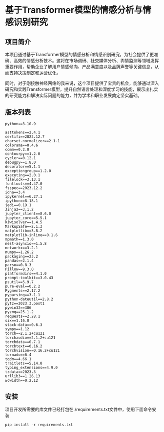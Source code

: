 # 基于Transformer模型的情感分析与情感识别研究

## 项目简介
本项目通过基于Transformer模型的情感分析和情感识别研究，为社会提供了更准确、高效的情感分析技术。这将在市场调研、社交媒体分析、舆情监测等领域发挥重要作用，帮助企业了解用户情感倾向、产品满意度以及品牌声誉等关键信息，从而支持决策制定和运营优化。

同时，对于刚接触神经网络的我来说，这个项目提供了宝贵的机会，能够通过深入研究和实践Transformer模型，提升自然语言处理和深度学习的技能，展示出扎实的研究能力和解决实际问题的能力，并为学术和职业发展奠定坚实基础。

## 版本列表
```
python==3.10.9

asttokens==2.4.1
certifi==2022.12.7
charset-normalizer==2.1.1
colorama==0.4.6
comm==0.2.0
contourpy==1.2.0
cycler==0.12.1
debugpy==1.8.0
decorator==5.1.1
exceptiongroup==1.2.0
executing==2.0.1
filelock==3.13.1
fonttools==4.47.0
fsspec==2023.12.2
idna==3.4
ipykernel==6.27.1
ipython==8.18.1
jedi==0.19.1
Jinja2==3.1.2
jupyter_client==8.6.0
jupyter_core==5.5.1
kiwisolver==1.4.5
MarkupSafe==2.1.3
matplotlib==3.8.2
matplotlib-inline==0.1.6
mpmath==1.3.0
nest-asyncio==1.5.8
networkx==3.2.1
numpy==1.26.2
packaging==23.2
pandas==2.1.4
parso==0.8.3
Pillow==9.3.0
platformdirs==4.1.0
prompt-toolkit==3.0.43
psutil==5.9.7
pure-eval==0.2.2
Pygments==2.17.2
pyparsing==3.1.1
python-dateutil==2.8.2
pytz==2023.3.post1
pywin32==306
pyzmq==25.1.2
requests==2.28.1
six==1.16.0
stack-data==0.6.3
sympy==1.12
torch==2.1.2+cu121
torchaudio==2.1.2+cu121
torchdata==0.7.1
torchtext==0.16.2
torchvision==0.16.2+cu121
tornado==6.4
tqdm==4.66.1
traitlets==5.14.0
typing_extensions==4.9.0
tzdata==2023.3
urllib3==1.26.13
wcwidth==0.2.12
```
## 安装
项目开发所需要的库文件已经打包在./requirements.txt文件中，使用下面命令安装
```python
pip install -r requirements.txt
```